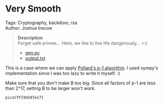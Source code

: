# Very Smooth

Tags: Cryptography, backdoor, rsa<br>
Author: Joshua Inscoe

> **Description**<br>
Forget safe primes... Here, we like to live life dangerously... >:)
> * [gen.py](https://artifacts.picoctf.net/c/135/gen.py)
> * [output.txt](https://artifacts.picoctf.net/c/135/output.txt)

This is a case where we can apply [Pollard's p-1 algorithm](https://en.wikipedia.org/wiki/Pollard%27s_p_%E2%88%92_1_algorithm).
I used sympy's implementation since I was too lazy to write it myself. :)

Make sure that you don't make B too big. Since all factors of p-1 are less than 2^17, setting B to be larger won't work.

`picoCTF{94287e17}`
